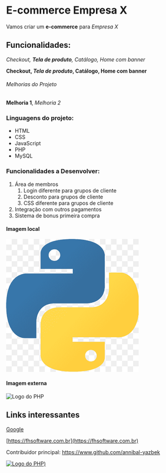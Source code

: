 # E-commerce Empresa X

Vamos criar um **e-commerce** para *Empresa X*

## Funcionalidades:

_Checkout, **Tela de produto**, Catálogo, Home com banner_

**Checkout, _Tela de produto_, Catálogo, Home com banner**
###### Melhorias do Projeto

__Melhoria 1__, _Melhoria 2_

### Linguagens do projeto: 

* HTML
* CSS
* JavaScript
* PHP
* MySQL

### Funcionalidades a Desenvolver:

1. Área de membros
    1. Login diferente para grupos de cliente
    2. Desconto para grupos de cliente
    3. CSS diferente para grupos de cliente
2. Integração com outros pagamentos
3. Sistema de bonus primeira compra

#### Imagem local

![Logo do Python](img/python.png)

#### Imagem externa

![Logo do PHP](https://upload.wikimedia.org/wikipedia/commons/2/27/PHP-logo.svg)


## Links interessantes

[Google](https://www.google.com)

[https://fhsoftware.com.br](https://fhsoftware.com.br)

Contribuidor principal: https://www.github.com/annibal-yazbek

[![Logo do PHP](https://upload.wikimedia.org/wikipedia/commons/2/27/PHP-logo.svg))](https://www.github.com/annibal-yazbek)